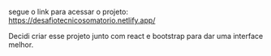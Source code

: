 segue o link para acessar o projeto: https://desafiotecnicosomatorio.netlify.app/

Decidi criar esse projeto junto com react e bootstrap para dar uma interface melhor.

